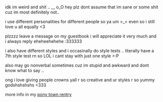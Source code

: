 idk im weird and shit .. ,,, o_O hey plz dont assume that im sane or some shit cuz im most definitely not..

i use different personalities for different people so ya um >_< even so i still love u all equally <3

plzzzz leave a message on my guestbook i will appreciate it very much and i always reply eheheehehehe :333333

i also have different styles and i occasinally do style tests .. literally have a 7th style test rn so LOL i cant stay with just one style >:P

also may go nonverbal sometimes cuz im stupid and awkward and dont know what to say ..

ong i love giving people crowns yall r so creative and ur styles r so yummy godshshshshs <333

more info in my [pony town rentry](https://rentry.co/rinukute-ponytown)
